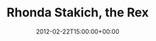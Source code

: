 ---
templateKey: event
guid: 0896ec77-6eab-11ea-99c5-002590d1d1b0
date: 2012-02-22T15:00:00+00:00
eventTime: '6:30-8:30pm'
title: Rhonda Stakich, the Rex
artist: Rhonda Stakich
city: Toronto
venue: the Rex
group: Tim Shia
guests: Brian Kobayakawa, Tim Shia
---